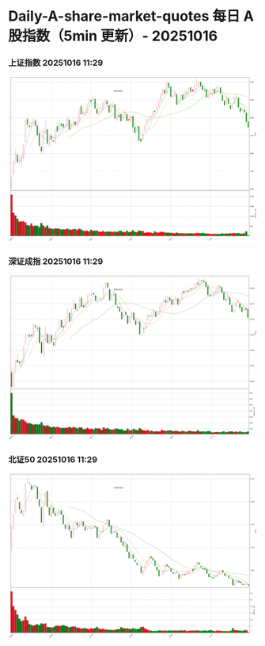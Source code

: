 
# Daily-A-share-market-quotes 每日 A 股指数（5min 更新）- 20251016

### 上证指数 20251016 11:29
![](./fig/2025/10/20251016-sh000001.png)

### 深证成指 20251016 11:29
![](./fig/2025/10/20251016-sz399001.png)

### 北证50 20251016 11:29
![](./fig/2025/10/20251016-bj899050.png)
